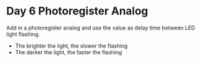 # Day 6 Photoregister Analog

Add in a photoregister analog and use the value as delay time 
between LED light flashing. 
- The brighter the light, the slower the flashing
- The darker the light, the faster the flashing